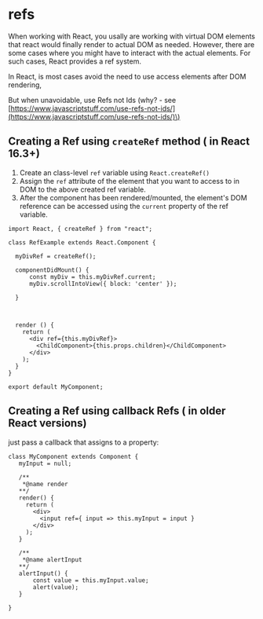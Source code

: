 # refs

When working with React, you usally are working with virtual DOM elements that react would finally render to actual DOM as needed. However, there are some cases where you might have to interact with the actual elements. For such cases, React provides a ref system.

In React, is most cases avoid the need to use access elements after DOM rendering,

But when unavoidable, use Refs not Ids \(why? - see [https://www.javascriptstuff.com/use-refs-not-ids/](https://www.javascriptstuff.com/use-refs-not-ids/)\)

## Creating a Ref using `createRef` method \( in React 16.3+\)

1. Create an class-level `ref` variable using  `React.createRef()` 
2. Assign the `ref` attribute of the element that you want to access  to in DOM to the above created ref variable.
3. After the component has been rendered/mounted, the element's DOM reference can be accessed using the `current` property of the ref variable. 

```text
import React, { createRef } from "react";

class RefExample extends React.Component {

  myDivRef = createRef();
  
  componentDidMount() {
      const myDiv = this.myDivRef.current;
      myDiv.scrollIntoView({ block: 'center' });
      
  }

  

  render () {
    return (
      <div ref={this.myDivRef}>
        <ChildComponent>{this.props.children}</ChildComponent>
      </div>
    );
  }
}

export default MyComponent;
```



## Creating a Ref using callback Refs \( in older React versions\)

just pass a callback that assigns to a property:

```text
class MyComponent extends Component {
   myInput = null;
   
   /**
    *@name render
   **/
   render() {
     return (
       <div>
         <input ref={ input => this.myInput = input }
       </div>
     );
   }

   /**
    *@name alertInput
   **/
   alertInput() {
       const value = this.myInput.value;
       alert(value);
   }

}
```

